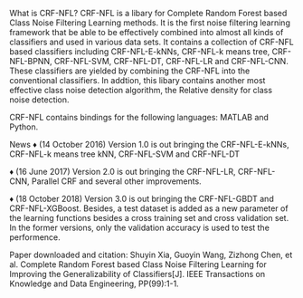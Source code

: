 What is CRF-NFL?
CRF-NFL is a libary for Complete Random Forest based Class Noise Filtering Learning methods. It is the first noise filtering learning framework that be able to be effectively combined into almost all kinds of classifiers and used in various data sets. It contains a collection of CRF-NFL based classifiers including CRF-NFL-E-kNNs, CRF-NFL-k means tree, CRF-NFL-BPNN, CRF-NFL-SVM, CRF-NFL-DT, CRF-NFL-LR and CRF-NFL-CNN. These classifiers are yielded by combining the CRF-NFL into the conventional classifiers. In addtion, this libary contains another most effective class noise detection algorithm, the Relative density for class noise detection.

CRF-NFL contains bindings for the following languages: MATLAB and Python.

News
♦ (14 October 2016) Version 1.0 is out bringing the CRF-NFL-E-kNNs, CRF-NFL-k means tree kNN, CRF-NFL-SVM and CRF-NFL-DT

♦ (16 June 2017) Version 2.0 is out bringing the CRF-NFL-LR, CRF-NFL-CNN, Parallel CRF and several other improvements.

♦ (18 October 2018) Version 3.0 is out bringing the CRF-NFL-GBDT and CRF-NFL-XGBoost. Besides, a test dataset is added as a new parameter of the learning functions besides a cross training set and cross validation set. In the former versions, only the validation accuracy is used to test the performence.

Paper downloaded and citation:
Shuyin Xia, Guoyin Wang, Zizhong Chen, et al. Complete Random Forest based Class Noise Filtering Learning for Improving the Generalizability of Classifiers[J]. IEEE Transactions on Knowledge and Data Engineering, PP(99):1-1.

 
